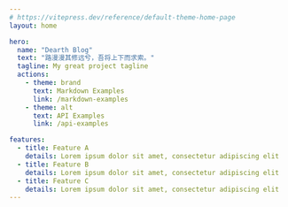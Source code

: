 ```yaml
---
# https://vitepress.dev/reference/default-theme-home-page
layout: home

hero:
  name: "Dearth Blog"
  text: "路漫漫其修远兮，吾将上下而求索。"
  tagline: My great project tagline
  actions:
    - theme: brand
      text: Markdown Examples
      link: /markdown-examples
    - theme: alt
      text: API Examples
      link: /api-examples

features:
  - title: Feature A
    details: Lorem ipsum dolor sit amet, consectetur adipiscing elit
  - title: Feature B
    details: Lorem ipsum dolor sit amet, consectetur adipiscing elit
  - title: Feature C
    details: Lorem ipsum dolor sit amet, consectetur adipiscing elit
---
```


